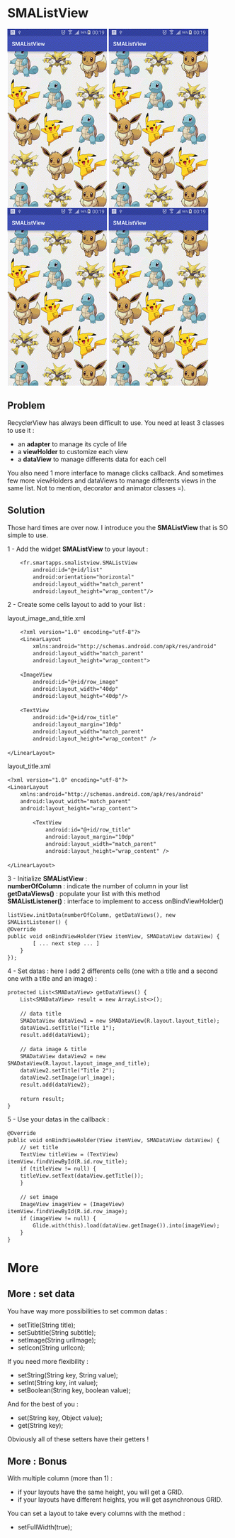 # SMAListView

![Alt text](/grid.gif?raw=true "Optional title") ![Alt text](/grid.gif?raw=true "Optional title")
![Alt text](/grid.gif?raw=true "Optional title") ![Alt text](/grid.gif?raw=true "Optional title")

## Problem

RecyclerView has always been difficult to use.
You need at least 3 classes to use it :

* an **adapter** to manage its cycle of life
* a **viewHolder** to customize each view
* a **dataView** to manage differents data for each cell

You also need 1 more interface to manage clicks callback.
And sometimes few more viewHolders and dataViews to manage differents views in the same list.
Not to mention, decorator and animator classes =).


## Solution

Those hard times are over now.
I introduce you the **SMAListView** that is SO simple to use.

1 - Add the widget **SMAListView** to your layout :

        <fr.smartapps.smalistview.SMAListView
            android:id="@+id/list"
            android:orientation="horizontal"
            android:layout_width="match_parent"
            android:layout_height="wrap_content"/>
 
                
2 - Create some cells layout to add to your list :

layout_image_and_title.xml

        <?xml version="1.0" encoding="utf-8"?>
        <LinearLayout
            xmlns:android="http://schemas.android.com/apk/res/android"
            android:layout_width="match_parent"
            android:layout_height="wrap_content">
	    
	    <ImageView
	        android:id="@+id/row_image"
	        android:layout_width="40dp"
	        android:layout_height="40dp"/>
	        
	    <TextView
	        android:id="@+id/row_title"
	        android:layout_margin="10dp"
	        android:layout_width="match_parent"
	        android:layout_height="wrap_content" />
	
	</LinearLayout>

layout_title.xml

	<?xml version="1.0" encoding="utf-8"?>
	<LinearLayout
	    xmlns:android="http://schemas.android.com/apk/res/android"
	    android:layout_width="match_parent"
	    android:layout_height="wrap_content">

            <TextView
                android:id="@+id/row_title"
                android:layout_margin="10dp"
                android:layout_width="match_parent"
                android:layout_height="wrap_content" />
	
	</LinearLayout>
	
	
3 - Initialize **SMAListView** : <br/>
**numberOfColumn** : indicate the number of column in your list<br/>
**getDataViews()** : populate your list with this method<br/>
**SMAListListener()** : interface to implement to access onBindViewHolder()

	listView.initData(numberOfColumn, getDataViews(), new SMAListListener() {
	@Override
	public void onBindViewHolder(View itemView, SMADataView dataView) {
        	[ ... next step ... ]
        }
	});



4 - Set datas : here I add 2 differents cells (one with a title and a second one with a title and an image) :

	protected List<SMADataView> getDataViews() {
        List<SMADataView> result = new ArrayList<>();
        
        // data title
		SMADataView dataView1 = new SMADataView(R.layout.layout_title);
		dataView1.setTitle("Title 1");  
		result.add(dataView1);

		// data image & title
		SMADataView dataView2 = new SMADataView(R.layout.layout_image_and_title);
		dataView2.setTitle("Title 2");
		dataView2.setImage(url_image);
		result.add(dataView2);

		return result;
	}


5 - Use your datas in the callback : 

	@Override
	public void onBindViewHolder(View itemView, SMADataView dataView) {
		// set title
		TextView titleView = (TextView) itemView.findViewById(R.id.row_title);
		if (titleView != null) {
		titleView.setText(dataView.getTitle());
		}

		// set image
		ImageView imageView = (ImageView) itemView.findViewById(R.id.row_image);
		if (imageView != null) {
			Glide.with(this).load(dataView.getImage()).into(imageView);
		}
	}

# More

## More : set data

You have way more possibilities to set common datas :

* setTitle(String title);
* setSubtitle(String subtitle);
* setImage(String urlImage);
* setIcon(String urlIcon);

If you need more flexibility :

* setString(String key, String value);
* setInt(String key, int value);
* setBoolean(String key, boolean value);

And for the best of you :

* set(String key, Object value);
* get(String key);

Obviously all of these setters have their getters !

## More : Bonus

With multiple column (more than 1) :

* if your layouts have the same height, you will get a GRID.
* if your layouts have different heights, you will get asynchronous GRID.

You can set a layout to take every columns with the method :

* setFullWidth(true);
